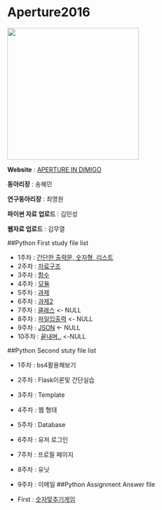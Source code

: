 # Aperture2016

<img src="http://cdn.shopify.com/s/files/1/0080/8372/products/tattly_jason_santa_maria_aperture_web_design_01_grande.jpg?v=1444337564" width="300" height="300">

**Website** : [APERTURE IN DIMIGO](http://aperturecs.com)

**동아리장** : 송혜민

**연구동아리장** : 최명원

**파이썬 자료 업로드** : 김민성

**웹자료 업로드** : 김무열

##Python First study file list
* 1주차 : [간단한 출력문, 숫자형, 리스트](https://github.com/MaseKor/Aperture2016/blob/master/Python%20Study%20File/1일차.md)
* 2주차 : [자료구조](https://github.com/MaseKor/Aperture2016/blob/master/Python%20Study%20File/2일차.md)
* 3주차 : [함수](https://github.com/MaseKor/Aperture2016/blob/master/Python%20Study%20File/3일차.md)
* 4주차 : [모듈](https://github.com/MaseKor/Aperture2016/blob/master/Python%20Study%20File/4일차.md)
* 5주차 : [과제](https://github.com/MaseKor/Aperture2016/blob/master/Python%20Study%20File/5주차.md) 
* 6주차 : [과제2](https://github.com/MaseKor/Aperture2016/blob/master/Python%20Study%20File/6주차.md)
* 7주차 : [클래스]() <- NULL
* 8주차 : [파일입출력]() <- NULL
* 9주차 : [JSON]() <- NULL
* 10주차 : [끝내며..]() <-NULL

##Python Second stuty file list
* 1주차 : bs4활용해보기
* 2주차 : Flask이론및 간단실습
* 3주차 : Template
* 4주차 : 웹 형태
* 5주차 : Database 
* 6주차 : 유저 로그인
* 7주차 : 프로필 페이지
* 8주차 : 유닛 
* 9주차 : 이메일
##Python Assignment Answer file

*	First : [숫자맞추기게임](https://github.com/MaseKor/Aperture2016/blob/master/Python%20Assignment%20Answer/숙제%201일차%20답안.py)
